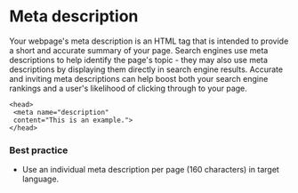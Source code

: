 # Meta description
Your webpage's meta description is an HTML tag that is intended to provide a short and accurate summary of your page. Search engines use meta descriptions to help identify the page's topic - they may also use meta descriptions by displaying them directly in search engine results. Accurate and inviting meta descriptions can help boost both your search engine rankings and a user's likelihood of clicking through to your page.

```
<head>
 <meta name="description"
 content="This is an example.">
</head>
```

### Best practice
* Use an individual meta description per page (160 characters) in target language.
